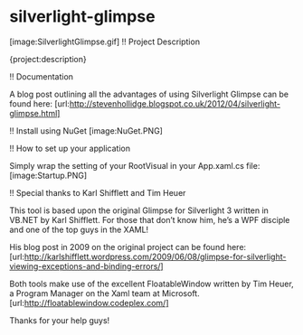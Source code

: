 # silverlight-glimpse

[image:SilverlightGlimpse.gif]
!! Project Description

{project:description}

!! Documentation

A blog post outlining all the advantages of using Silverlight Glimpse can be found here: 
[url:http://stevenhollidge.blogspot.co.uk/2012/04/silverlight-glimpse.html]

!! Install using NuGet
[image:NuGet.PNG]

!! How to set up your application

Simply wrap the setting of your RootVisual in your App.xaml.cs file:
[image:Startup.PNG]

!! Special thanks to Karl Shifflett and Tim Heuer

This tool is based upon the original Glimpse for Silverlight 3 written in VB.NET by Karl Shifflett.  For those that don’t know him, he’s a WPF disciple and one of the top guys in the XAML!

His blog post in 2009 on the original project can be found here:  [url:http://karlshifflett.wordpress.com/2009/06/08/glimpse-for-silverlight-viewing-exceptions-and-binding-errors/]

Both tools make use of the excellent FloatableWindow written by Tim Heuer, a Program Manager on the Xaml team at Microsoft.  
[url:http://floatablewindow.codeplex.com/]

Thanks for your help guys!
